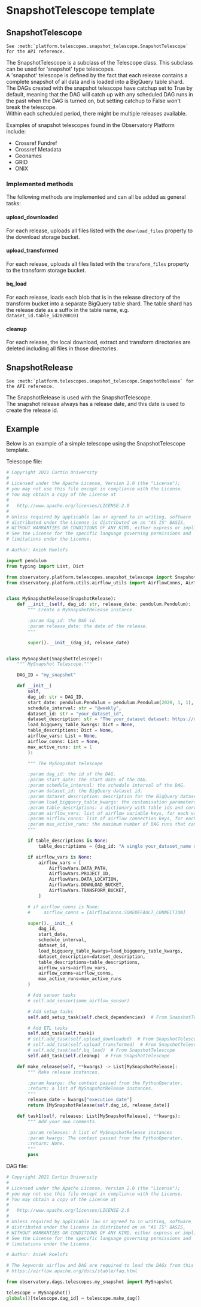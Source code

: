 # SnapshotTelescope template
## SnapshotTelescope
 ```eval_rst
See :meth:`platform.telescopes.snapshot_telescope.SnapshotTelescope` for the API reference.
```

The SnapshotTelescope is a subclass of the Telescope class.
This subclass can be used for 'snapshot' type telescopes.  
A 'snapshot' telescope is defined by the fact that each release contains a complete snapshot of all data and is loaded
 into a BigQuery table shard.  
The DAGs created with the snapshot telescope have catchup set to True by default, meaning that the DAG will catch up
 with any scheduled DAG runs in the past when the DAG is turned on, but setting catchup to False won't break the
  telescope.  
Within each scheduled period, there might be multiple releases available.  

Examples of snapshot telescopes found in the Observatory Platform include:
 * Crossref Fundref
 * Crossref Metadata
 * Geonames
 * GRID
 * ONIX

### Implemented methods
The following methods are implemented and can all be added as general tasks:

#### upload_downloaded
For each release, uploads all files listed with the `download_files` property to the download storage bucket.

#### upload_transformed
For each release, uploads all files listed with the `transform_files` property to the transform storage bucket.

#### bq_load
For each release, loads each blob that is in the release directory of the transform bucket into a separate BigQuery
 table shard.
The table shard has the release date as a suffix in the table name, e.g. `dataset_id.table_id20200101`

#### cleanup
For each release, the local download, extract and transform directories are deleted including all files in those
 directories.

## SnapshotRelease
 ```eval_rst
See :meth:`platform.telescopes.snapshot_telescope.SnapshotRelease` for the API reference.
```

The SnapshotRelease is used with the SnapshotTelescope.  
The snapshot release always has a release date, and this date is used to create the release id.

## Example
Below is an example of a simple telescope using the SnapshotTelescope template.

Telescope file:  
```python
# Copyright 2021 Curtin University
#
# Licensed under the Apache License, Version 2.0 (the "License");
# you may not use this file except in compliance with the License.
# You may obtain a copy of the License at
#
#   http://www.apache.org/licenses/LICENSE-2.0
#
# Unless required by applicable law or agreed to in writing, software
# distributed under the License is distributed on an "AS IS" BASIS,
# WITHOUT WARRANTIES OR CONDITIONS OF ANY KIND, either express or implied.
# See the License for the specific language governing permissions and
# limitations under the License.

# Author: Aniek Roelofs

import pendulum
from typing import List, Dict

from observatory.platform.telescopes.snapshot_telescope import SnapshotRelease, SnapshotTelescope
from observatory.platform.utils.airflow_utils import AirflowConns, AirflowVars


class MySnapshotRelease(SnapshotRelease):
    def __init__(self, dag_id: str, release_date: pendulum.Pendulum):
        """ Create a MySnapshotRelease instance.

        :param dag_id: the DAG id.
        :param release_date: the date of the release.
        """

        super().__init__(dag_id, release_date)


class MySnapshot(SnapshotTelescope):
    """ MySnapshot Telescope."""

    DAG_ID = "my_snapshot"

    def __init__(
        self,
        dag_id: str = DAG_ID,
        start_date: pendulum.Pendulum = pendulum.Pendulum(2020, 1, 1),
        schedule_interval: str = "@weekly",
        dataset_id: str = "your_dataset_id",
        dataset_description: str = "The your_dataset dataset: https://dataseturl/",
        load_bigquery_table_kwargs: Dict = None,
        table_descriptions: Dict = None,
        airflow_vars: List = None,
        airflow_conns: List = None,
        max_active_runs: int = 1
        ):

        """ The MySnapshot telescope

        :param dag_id: the id of the DAG.
        :param start_date: the start date of the DAG.
        :param schedule_interval: the schedule interval of the DAG.
        :param dataset_id: the BigQuery dataset id.
        :param dataset_description: description for the BigQuery dataset.
        :param load_bigquery_table_kwargs: the customisation parameters for loading data into a BigQuery table.
        :param table_descriptions: a dictionary with table ids and corresponding table descriptions.
        :param airflow_vars: list of airflow variable keys, for each variable it is checked if it exists in airflow.
        :param airflow_conns: list of airflow connection keys, for each connection it is checked if it exists in airflow
        :param max_active_runs: the maximum number of DAG runs that can be run at once.
        """

        if table_descriptions is None:
            table_descriptions = {dag_id: "A single your_dataset_name snapshot."}

        if airflow_vars is None:
            airflow_vars = [
                AirflowVars.DATA_PATH,
                AirflowVars.PROJECT_ID,
                AirflowVars.DATA_LOCATION,
                AirflowVars.DOWNLOAD_BUCKET,
                AirflowVars.TRANSFORM_BUCKET,
            ]

        # if airflow_conns is None:
        #     airflow_conns = [AirflowConns.SOMEDEFAULT_CONNECTION]

        super().__init__(
            dag_id,
            start_date,
            schedule_interval,
            dataset_id,
            load_bigquery_table_kwargs=load_bigquery_table_kwargs,
            dataset_description=dataset_description,
            table_descriptions=table_descriptions,
            airflow_vars=airflow_vars,
            airflow_conns=airflow_conns,
            max_active_runs=max_active_runs
        )

        # Add sensor tasks
        # self.add_sensor(some_airflow_sensor)

        # Add setup tasks
        self.add_setup_task(self.check_dependencies)  # From SnapshotTelescope

        # Add ETL tasks
        self.add_task(self.task1)
        # self.add_task(self.upload_downloaded)  # From SnapshotTelescope
        # self.add_task(self.upload_transformed)  # From SnapshotTelescope
        # self.add_task(self.bq_load)  # From SnapshotTelescope
        self.add_task(self.cleanup)  # From SnapshotTelescope

    def make_release(self, **kwargs) -> List[MySnapshotRelease]:
        """ Make release instances.

        :param kwargs: the context passed from the PythonOperator.
        :return: a list of MySnapshotRelease instances.
        """
        release_date = kwargs["execution_date"]
        return [MySnapshotRelease(self.dag_id, release_date)]

    def task1(self, releases: List[MySnapshotRelease], **kwargs):
        """ Add your own comments.

        :param releases: A list of MySnapshotRelease instances
        :param kwargs: The context passed from the PythonOperator.
        :return: None.
        """
        pass
```

DAG file:
```python
# Copyright 2021 Curtin University
#
# Licensed under the Apache License, Version 2.0 (the "License");
# you may not use this file except in compliance with the License.
# You may obtain a copy of the License at
#
#   http://www.apache.org/licenses/LICENSE-2.0
#
# Unless required by applicable law or agreed to in writing, software
# distributed under the License is distributed on an "AS IS" BASIS,
# WITHOUT WARRANTIES OR CONDITIONS OF ANY KIND, either express or implied.
# See the License for the specific language governing permissions and
# limitations under the License.

# Author: Aniek Roelofs

# The keywords airflow and DAG are required to load the DAGs from this file, see bullet 2 in the Apache Airflow FAQ:
# https://airflow.apache.org/docs/stable/faq.html

from observatory.dags.telescopes.my_snapshot import MySnapshot

telescope = MySnapshot()
globals()[telescope.dag_id] = telescope.make_dag()
```
